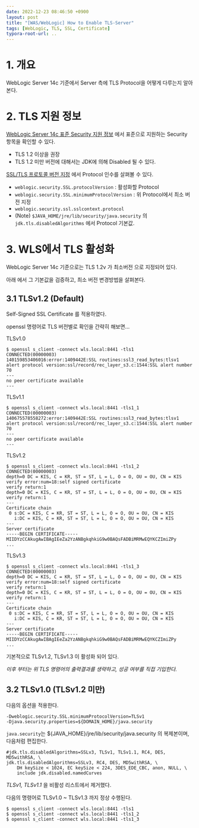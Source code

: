 ```yaml
---
date: 2022-12-23 08:46:50 +0900
layout: post
title: "[WAS/WebLogic] How to Enable TLS-Server"
tags: [WebLogic, TLS, SSL, Certificate]
typora-root-url: ..
---
```


# 1. 개요

WebLogic Server 14c 기준에서 Server 측에 TLS Protocol을 어떻게 다루는지 알아본다.



# 2. TLS 지원 정보

[WebLogic Server 14c 표준 Security 지원 정보](https://docs.oracle.com/en/middleware/standalone/weblogic-server/14.1.1.0/secmg/standards.html#GUID-9DA3FE17-6ABA-4380-B2AE-FCBB39E0B7EC) 에서 표준으로 지원하는 Security 항목을 확인할 수 있다.

* TLS 1.2 이상을 권장
* TLS 1.2 미만 버전에 대해서는 JDK에 의해 Disabled 될 수 있다.



[SSL/TLS 프로토콜 버전 지정](https://docs.oracle.com/en/middleware/standalone/weblogic-server/14.1.1.0/secmg/ssl_version.html) 에서 Protocol 인수를 살펴볼 수 있다.

* `weblogic.security.SSL.protocolVersion` : 활성화할 Protocol
* `weblogic.security.SSL.minimumProtocolVersion` : 위 Protocol에서 최소 버전 지정
* `weblogic.security.ssl.sslcontext.protocol`
* (Note) `$JAVA_HOME/jre/lib/security/java.security` 의 `jdk.tls.disabledAlgorithms` 에서 Protocol 기본값.



# 3. WLS에서 TLS 활성화

WebLogic Server 14c 기준으로는 TLS 1.2v 가 최소버전 으로 지정되어 있다.

아래 에서 그 기본값을 검증하고, 최소 버전 변경방법을 살펴본다.



## 3.1 TLSv1.2 (Default)

Self-Signed SSL Certificate 를 적용하였다.

openssl 명령어로 TLS 버전별로 확인을 간략히 해보면...



TLSv1.0

```shell
$ openssl s_client -connect wls.local:8441 -tls1
CONNECTED(00000003)
140159853406016:error:1409442E:SSL routines:ssl3_read_bytes:tlsv1 alert protocol version:ssl/record/rec_layer_s3.c:1544:SSL alert number 70
---
no peer certificate available
---
```



TLSv1.1

```shell
$ openssl s_client -connect wls.local:8441 -tls1_1
CONNECTED(00000003)
140675578558272:error:1409442E:SSL routines:ssl3_read_bytes:tlsv1 alert protocol version:ssl/record/rec_layer_s3.c:1544:SSL alert number 70
---
no peer certificate available
---
```



TLSv1.2

```shell
$ openssl s_client -connect wls.local:8441 -tls1_2
CONNECTED(00000003)
depth=0 DC = KIS, C = KR, ST = ST, L = L, O = O, OU = OU, CN = KIS
verify error:num=18:self signed certificate
verify return:1
depth=0 DC = KIS, C = KR, ST = ST, L = L, O = O, OU = OU, CN = KIS
verify return:1
---
Certificate chain
 0 s:DC = KIS, C = KR, ST = ST, L = L, O = O, OU = OU, CN = KIS
   i:DC = KIS, C = KR, ST = ST, L = L, O = O, OU = OU, CN = KIS
---
Server certificate
-----BEGIN CERTIFICATE-----
MIIDYzCCAkugAwIBAgIEeZa2YzANBgkqhkiG9w0BAQsFADBiMRMwEQYKCZImiZPy
...
```



TLSv1.3

```shell
$ openssl s_client -connect wls.local:8441 -tls1_3
CONNECTED(00000003)
depth=0 DC = KIS, C = KR, ST = ST, L = L, O = O, OU = OU, CN = KIS
verify error:num=18:self signed certificate
verify return:1
depth=0 DC = KIS, C = KR, ST = ST, L = L, O = O, OU = OU, CN = KIS
verify return:1
---
Certificate chain
 0 s:DC = KIS, C = KR, ST = ST, L = L, O = O, OU = OU, CN = KIS
   i:DC = KIS, C = KR, ST = ST, L = L, O = O, OU = OU, CN = KIS
---
Server certificate
-----BEGIN CERTIFICATE-----
MIIDYzCCAkugAwIBAgIEeZa2YzANBgkqhkiG9w0BAQsFADBiMRMwEQYKCZImiZPy
...
```



기본적으로 TLSv1.2, TLSv1.3 이 활성화 되어 있다.

_이후 부터는 위 TLS 명령어의 출력결과를 생략하고, 성공 여부를 직접 기입한다._



## 3.2 TLSv1.0 (TLSv1.2 미만)

다음의 옵션을 적용한다.

```shell
-Dweblogic.security.SSL.minimumProtocolVersion=TLSv1
-Djava.security.properties=${DOMAIN_HOME}/java.security
```



`java.security`는 ${JAVA_HOME}/jre/lib/security/java.security 의 복제본이며, 다음처럼 편집한다.

```java.security
#jdk.tls.disabledAlgorithms=SSLv3, TLSv1, TLSv1.1, RC4, DES, MD5withRSA, \
jdk.tls.disabledAlgorithms=SSLv3, RC4, DES, MD5withRSA, \
    DH keySize < 1024, EC keySize < 224, 3DES_EDE_CBC, anon, NULL, \
    include jdk.disabled.namedCurves
```

_TLSv1, TLSv1.1_ 을 비활성 리스트에서 제거했다.



다음의 명령어로 TLSv1.0 ~ TLSv1.3 까지 정상 수행된다.

```shell
$ openssl s_client -connect wls.local:8441 -tls1
$ openssl s_client -connect wls.local:8441 -tls1_2
$ openssl s_client -connect wls.local:8441 -tls1_3
```

